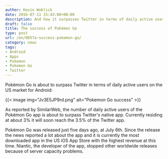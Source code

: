 ```yaml
---
author: Kevin Woblick
date: 2016-07-11 15:43:08+00:00
description: And how it surpasses Twitter in terms of daily active users on the US market for Android.
draft: false
title: The success of Pokèmon Go
type: post
url: /en/8057a-success-pokemon-go/
category: news
tags:
- Android
- Apps
- Pokemon
- Pokemon Go
- Twitter
---
```


Pokémon Go is about to surpass Twitter in terms of daily active users on the US market for Android:

{{< image img="Jv3E5JP9rd.png" alt="Pokemon Go success" >}}

As reported by SimilarWeb, the number of daily active users of the Pokémon Go app is about to surpass Twitter's native app. Currently residing at about 3% it will soon reach the 3.5% of the Twitter app.  

Pokémon Go was released just five days ago, at July 6th. Since the release the news reported a lot about the app and it is currently the most downloaded app in the US iOS App Store with the highest revenue at this time. Niantic, the developer of the app, stopped other worldwide releases because of server capacity problems.
